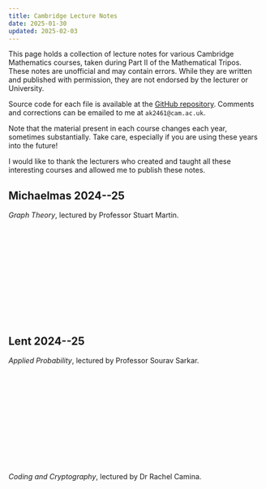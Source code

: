 ```yaml
---
title: Cambridge Lecture Notes
date: 2025-01-30
updated: 2025-02-03
---
```


This page holds a collection of lecture notes for various Cambridge Mathematics courses, taken during Part II of the Mathematical Tripos. These notes are unofficial and may contain errors. While they are written and published with permission, they are not endorsed by the lecturer or University.

Source code for each file is available at the [GitHub repository](https://github.com/AK1089/maths-notes). Comments and corrections can be emailed to me at `ak2461@cam.ac.uk`.

Note that the material present in each course changes each year, sometimes substantially. Take care, especially if you are using these years into the future!

I would like to thank the lecturers who created and taught all these interesting courses and allowed me to publish these notes.

## Michaelmas 2024--25

*Graph Theory*, lectured by Professor Stuart Martin.

<a href="https://ak1089.github.io/maths-notes/graph-theory/graph-theory.pdf" target="_blank" class="file-download"><br/>
<svg><use href="/assets/icons/sprite.svg#document"></use></svg><br/>
<span data-filename="graph-theory.pdf"></span><br/></a>

## Lent 2024--25

*Applied Probability*, lectured by Professor Sourav Sarkar.

<a href="https://ak1089.github.io/maths-notes/applied-probability/applied-probability.pdf" target="_blank" class="file-download"><br/>
<svg><use href="/assets/icons/sprite.svg#document"></use></svg><br/>
<span data-filename="applied-probability.pdf"></span><br/></a>

*Coding and Cryptography*, lectured by Dr Rachel Camina.

<a href="https://ak1089.github.io/maths-notes/coding-and-cryptography/coding-and-crypto.pdf" target="_blank" class="file-download"><br/>
<svg><use href="/assets/icons/sprite.svg#document"></use></svg><br/>
<span data-filename="coding-and-crypto.pdf"></span><br/></a>

